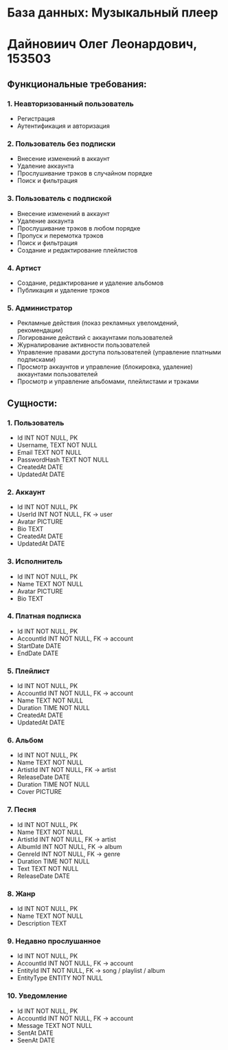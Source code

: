 # База данных: Музыкальный плеер
# Дайновиич Олег Леонардович, 153503

## Функциональные требования:
### 1. Неавторизованный пользователь
- Регистрация
- Аутентификация и авторизация
### 2. Пользователь без подписки
- Внесение изменений в аккаунт
- Удаление аккаунта
- Прослушивание трэков в случайном порядке
- Поиск и фильтрация
### 3. Пользователь с подпиской
- Внесение изменений в аккаунт
- Удаление аккаунта
- Прослушивание трэков в любом порядке
- Пропуск и перемотка трэков
- Поиск и фильтрация
- Создание и редактирование плейлистов
### 4. Артист
- Создание, редактирование и удаление альбомов
- Публикация и удаление трэков
### 5. Администратор
- Рекламные действия (показ рекламных увеломдений, рекомендации)
- Логирование действий с аккаунтами пользователей
- Журналирование активности пользователей
- Управление правами доступа пользователей (управление платными подписками)
- Просмотр аккаунтов и управление (блокировка, удаление) аккаунтами пользователей
- Просмотр и управление альбомами, плейлистами и трэками

## Сущности:
### 1. Пользователь
- Id INT NOT NULL, PK
- Username, TEXT NOT NULL
- Email TEXT NOT NULL
- PasswordHash TEXT NOT NULL
- CreatedAt DATE
- UpdatedAt DATE
### 2. Аккаунт
- Id INT NOT NULL, PK
- UserId INT NOT NULL, FK -> user
- Avatar PICTURE
- Bio TEXT
- CreatedAt DATE
- UpdatedAt DATE
### 3. Исполнитель
- Id INT NOT NULL, PK
- Name TEXT NOT NULL
- Avatar PICTURE
- Bio TEXT 
### 4. Платная подписка
- Id INT NOT NULL, PK
- AccountId INT NOT NULL, FK -> account
- StartDate DATE
- EndDate DATE
### 5. Плейлист
- Id INT NOT NULL, PK
- AccountId INT NOT NULL, FK -> account
- Name TEXT NOT NULL
- Duration TIME NOT NULL
- CreatedAt DATE
- UpdatedAt DATE
### 6. Альбом
- Id INT NOT NULL, PK
- Name TEXT NOT NULL
- ArtistId INT NOT NULL, FK -> artist
- ReleaseDate DATE
- Duration TIME NOT NULL
- Cover PICTURE
### 7. Песня
- Id INT NOT NULL, PK
- Name TEXT NOT NULL
- ArtistId INT NOT NULL, FK -> artist
- AlbumId INT NOT NULL, FK -> album
- GenreId INT NOT NULL, FK -> genre
- Duration TIME NOT NULL
- Text TEXT NOT NULL
- ReleaseDate DATE
### 8. Жанр
- Id INT NOT NULL, PK
- Name TEXT NOT NULL
- Description TEXT 
### 9. Недавно прослушанное
- Id INT NOT NULL, PK
- AccountId INT NOT NULL, FK -> account
- EntityId INT NOT NULL, FK -> song / playlist / album
- EntityType ENTITY NOT NULL
### 10. Уведомление
- Id INT NOT NULL, PK
- AccountId INT NOT NULL, FK -> account
- Message TEXT NOT NULL
- SentAt DATE
- SeenAt DATE
